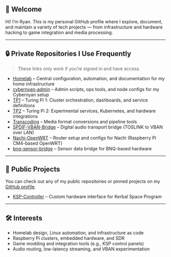 <!--
**Teslamax/Teslamax** is a ✨ _special_ ✨ repository because its `README.md` (this file) appears on your GitHub profile.

Here are some ideas to get you started:

- 🔭 I’m currently working on ...
- 🌱 I’m currently learning ...
- 👯 I’m looking to collaborate on ...
- 🤔 I’m looking for help with ...
- 💬 Ask me about ...
- 📫 How to reach me: ...
- 😄 Pronouns: ...
- ⚡ Fun fact: ...
-->

## 👋 Welcome

Hi! I’m Ryan. This is my personal GitHub profile where I explore, document, and maintain a variety of tech projects — from infrastructure and hardware hacking to game integration and media processing.

---

## 🔒 Private Repositories I Use Frequently

> These links only work if you’re signed in and have access.

- [Homelab](https://github.com/Teslamax/Homelab) – Central configuration, automation, and documentation for my home infrastructure
- [cybernyan-admin](https://github.com/Teslamax/cybernyan-admin) – Admin scripts, ops tools, and node configs for my Cybernyan setup
- [TP1](https://github.com/Teslamax/TP1) – Turing Pi 1: Cluster orchestration, dashboards, and service definitions
- [TP2](https://github.com/Teslamax/TP2) – Turing Pi 2: Experimental services, Kubernetes, and hardware integrations
- [Transcoding](https://github.com/Teslamax/Transcoding) – Media format conversions and pipeline tools
- [SPDIF-VBAN-Bridge](https://github.com/Teslamax/SPDIF-VBAN-Bridge) – Digital audio transport bridge (TOSLINK to VBAN over LAN)
- [Nachi-OpenWRT](https://github.com/Teslamax/Nachi-OpenWRT) – Router setup and configs for Nachi (Raspberry Pi CM4-based OpenWRT)
- [bnq-sensor-bridge](https://github.com/Teslamax/bnq-sensor-bridge) – Sensor data bridge for BNQ-based hardware

---

## 📂 Public Projects

You can check out any of my public repositories or pinned projects on my [GitHub profile](https://github.com/Teslamax).

- [KSP-Controller](https://github.com/Teslamax/KSP-Controller) – Custom hardware interface for Kerbal Space Program

---

## 🛠️ Interests

- Homelab design, Linux automation, and infrastructure as code
- Raspberry Pi clusters, embedded hardware, and SDR
- Game modding and integration tools (e.g., KSP control panels)
- Audio routing, low-latency streaming, and VBAN experimentation
